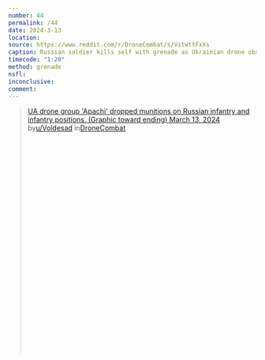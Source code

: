 ```yaml
---
number: 44
permalink: /44
date: 2024-3-13
location: 
source: https://www.reddit.com/r/DroneCombat/s/VitwttFxXs
caption: Russian soldier kills self with grenade as Ukrainian drone observes
timecode: "1:20"
method: grenade
nsfl: 
inconclusive: 
comment: 
---
```

<blockquote class="reddit-embed-bq" style="height:500px" data-embed-height="564"><a href="https://www.reddit.com/r/DroneCombat/comments/1be4uvm/ua_drone_group_apachi_dropped_munitions_on/">UA drone group 'Apachi' dropped munitions on Russian infantry and infantry positions. (Graphic toward ending) March 13, 2024</a><br> by<a href="https://www.reddit.com/user/Voldesad/">u/Voldesad</a> in<a href="https://www.reddit.com/r/DroneCombat/">DroneCombat</a></blockquote><script async="" src="https://embed.reddit.com/widgets.js" charset="UTF-8"></script>